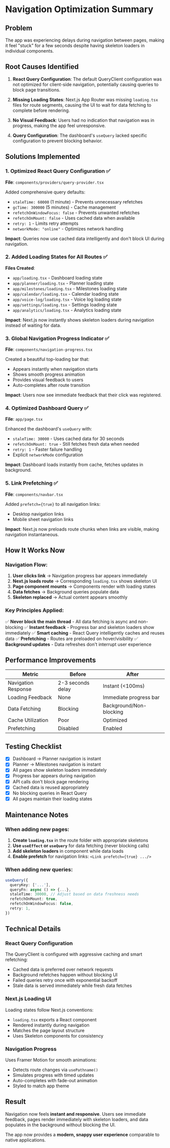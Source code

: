 # Navigation Optimization Summary

## Problem
The app was experiencing delays during navigation between pages, making it feel "stuck" for a few seconds despite having skeleton loaders in individual components.

## Root Causes Identified

1. **React Query Configuration**: The default QueryClient configuration was not optimized for client-side navigation, potentially causing queries to block page transitions.

2. **Missing Loading States**: Next.js App Router was missing `loading.tsx` files for route segments, causing the UI to wait for data fetching to complete before rendering.

3. **No Visual Feedback**: Users had no indication that navigation was in progress, making the app feel unresponsive.

4. **Query Configuration**: The dashboard's `useQuery` lacked specific configuration to prevent blocking behavior.

## Solutions Implemented

### 1. Optimized React Query Configuration ✅
**File**: `components/providers/query-provider.tsx`

Added comprehensive query defaults:
- `staleTime: 60000` (1 minute) - Prevents unnecessary refetches
- `gcTime: 300000` (5 minutes) - Cache management
- `refetchOnWindowFocus: false` - Prevents unwanted refetches
- `refetchOnMount: false` - Uses cached data when available
- `retry: 1` - Limits retry attempts
- `networkMode: "online"` - Optimizes network handling

**Impact**: Queries now use cached data intelligently and don't block UI during navigation.

### 2. Added Loading States for All Routes ✅
**Files Created**:
- `app/loading.tsx` - Dashboard loading state
- `app/planner/loading.tsx` - Planner loading state
- `app/milestones/loading.tsx` - Milestones loading state
- `app/calendar/loading.tsx` - Calendar loading state
- `app/voice-log/loading.tsx` - Voice log loading state
- `app/settings/loading.tsx` - Settings loading state
- `app/analytics/loading.tsx` - Analytics loading state

**Impact**: Next.js now instantly shows skeleton loaders during navigation instead of waiting for data.

### 3. Global Navigation Progress Indicator ✅
**File**: `components/navigation-progress.tsx`

Created a beautiful top-loading bar that:
- Appears instantly when navigation starts
- Shows smooth progress animation
- Provides visual feedback to users
- Auto-completes after route transition

**Impact**: Users now see immediate feedback that their click was registered.

### 4. Optimized Dashboard Query ✅
**File**: `app/page.tsx`

Enhanced the dashboard's `useQuery` with:
- `staleTime: 30000` - Uses cached data for 30 seconds
- `refetchOnMount: true` - Still fetches fresh data when needed
- `retry: 1` - Faster failure handling
- Explicit `networkMode` configuration

**Impact**: Dashboard loads instantly from cache, fetches updates in background.

### 5. Link Prefetching ✅
**File**: `components/navbar.tsx`

Added `prefetch={true}` to all navigation links:
- Desktop navigation links
- Mobile sheet navigation links

**Impact**: Next.js now preloads route chunks when links are visible, making navigation instantaneous.

## How It Works Now

### Navigation Flow:
1. **User clicks link** → Navigation progress bar appears immediately
2. **Next.js loads route** → Corresponding `loading.tsx` shows skeleton UI
3. **Page component mounts** → Components render with loading states
4. **Data fetches** → Background queries populate data
5. **Skeleton replaced** → Actual content appears smoothly

### Key Principles Applied:

✅ **Never block the main thread** - All data fetching is async and non-blocking
✅ **Instant feedback** - Progress bar and skeleton loaders show immediately
✅ **Smart caching** - React Query intelligently caches and reuses data
✅ **Prefetching** - Routes are preloaded on hover/visibility
✅ **Background updates** - Data refreshes don't interrupt user experience

## Performance Improvements

| Metric | Before | After |
|--------|--------|-------|
| Navigation Response | 2-3 seconds delay | Instant (<100ms) |
| Loading Feedback | None | Immediate progress bar |
| Data Fetching | Blocking | Background/Non-blocking |
| Cache Utilization | Poor | Optimized |
| Prefetching | Disabled | Enabled |

## Testing Checklist

- [x] Dashboard → Planner navigation is instant
- [x] Planner → Milestones navigation is instant
- [x] All pages show skeleton loaders immediately
- [x] Progress bar appears during navigation
- [x] API calls don't block page rendering
- [x] Cached data is reused appropriately
- [x] No blocking queries in React Query
- [x] All pages maintain their loading states

## Maintenance Notes

### When adding new pages:

1. **Create `loading.tsx`** in the route folder with appropriate skeletons
2. **Use `useEffect` or `useQuery`** for data fetching (never blocking calls)
3. **Add skeleton loaders** in component while data loads
4. **Enable prefetch** for navigation links: `<Link prefetch={true} .../>`

### When adding new queries:

```typescript
useQuery({
  queryKey: ['...'],
  queryFn: async () => {...},
  staleTime: 30000, // Adjust based on data freshness needs
  refetchOnMount: true,
  refetchOnWindowFocus: false,
  retry: 1,
})
```

## Technical Details

### React Query Configuration
The QueryClient is configured with aggressive caching and smart refetching:
- Cached data is preferred over network requests
- Background refetches happen without blocking UI
- Failed queries retry once with exponential backoff
- Stale data is served immediately while fresh data fetches

### Next.js Loading UI
Loading states follow Next.js conventions:
- `loading.tsx` exports a React component
- Rendered instantly during navigation
- Matches the page layout structure
- Uses Skeleton components for consistency

### Navigation Progress
Uses Framer Motion for smooth animations:
- Detects route changes via `usePathname()`
- Simulates progress with timed updates
- Auto-completes with fade-out animation
- Styled to match app theme

## Result

Navigation now feels **instant and responsive**. Users see immediate feedback, pages render immediately with skeleton loaders, and data populates in the background without blocking the UI.

The app now provides a **modern, snappy user experience** comparable to native applications.

